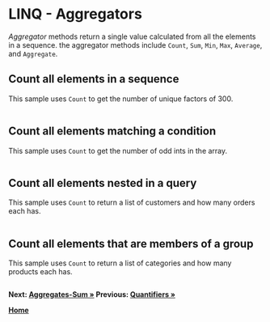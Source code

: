 # LINQ - Aggregators

*Aggregator* methods return a single value calculated from all the elements in a sequence. the aggregator methods include `Count`, `Sum`, `Min`, `Max`, `Average`, and `Aggregate`.

## Count all elements in a sequence

This sample uses `Count` to get the number of unique factors of 300.

``` cs --region count-syntax --source-file ../src/AggregateOperators.cs --project ../src/Try101LinqSamples.csproj
```

## Count all elements matching a condition

This sample uses `Count` to get the number of odd ints in the array.


``` cs --region count-conditional --source-file ../src/AggregateOperators.cs --project ../src/Try101LinqSamples.csproj
```

## Count all elements nested in a query

This sample uses `Count` to return a list of customers and how many orders each has.

``` cs --region nested-count --source-file ../src/AggregateOperators.cs --project ../src/Try101LinqSamples.csproj
```

## Count all elements that are members of a group

This sample uses `Count` to return a list of categories and how many products each has.

``` cs --region grouped-count --source-file ../src/AggregateOperators.cs --project ../src/Try101LinqSamples.csproj
```

**Next: [Aggregates-Sum &raquo;](./aggregates-1.md) Previous:  [Quantifiers &raquo;](./generators.md)**

**[Home](../README.md)**
